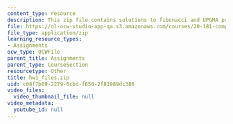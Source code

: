 ```yaml
---
content_type: resource
description: This zip file contains solutions to fibonacci and UPGMA portions.
file: https://ol-ocw-studio-app-qa.s3.amazonaws.com/courses/20-181-computation-for-biological-engineers-fall-2006/c08f7b0922796cbdf6502f81989dc386_hw1_files.zip
file_type: application/zip
learning_resource_types:
- Assignments
ocw_type: OCWFile
parent_title: Assignments
parent_type: CourseSection
resourcetype: Other
title: hw1_files.zip
uid: c08f7b09-2279-6cbd-f650-2f81989dc386
video_files:
  video_thumbnail_file: null
video_metadata:
  youtube_id: null
---
```

